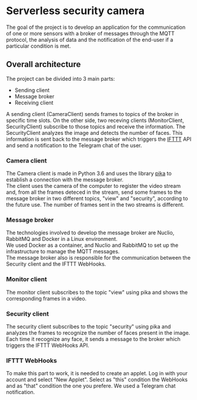 # Serverless security camera
The goal of the project is to develop an application for the communication of one or more sensors with a broker of messages through the MQTT protocol, the analysis of data and the notification of the end-user if a particular condition is met.

## Overall architecture
The project can be divided into 3 main parts:
* Sending client
* Message broker
* Receiving client

A sending client (CameraClient) sends frames to topics of the broker in specific time slots. On the other side, two receving clients (MonitorClient, SecurityClient) subscribe to those topics and receive the information. The SecurityClient analyzes the image and detects the number of faces. This information is sent back to the message broker which triggers the [IFTTT](https://ifttt.com/) API and send a notification to the Telegram chat of the user.
### Camera client
The Camera client is made in Python 3.6 and uses the library [pika](https://pypi.org/project/pika/) to establish a connection with the message broker. <br>
The client uses the camera of the computer to register the video stream and, from all the frames deteced in the stream, send some frames to the message broker in two different topics, "view" and "security", according to the future use. The number of frames sent in the two streams is different.
### Message broker
The technologies involved to develop the message broker are Nuclio, RabbitMQ and Docker in a Linux environment.<br>
We used Docker as a container, and Nuclio and RabbitMQ to set up the infrastructure to manage the MQTT messages.<br>
The message broker also is responsible for the communication between the Security client and the IFTTT WebHooks.
### Monitor client
The monitor client subscribes to the topic "view" using pika and shows the corresponding frames in a video.
### Security client
The security client subscribes to the topic "security" using pika and analyzes the frames to recognize the number of faces present in the image. Each time it recognize any face, it sends a message to the broker which triggers the IFTTT WebHooks API.
### IFTTT WebHooks
To make this part to work, it is needed to create an applet. Log in with your account and select "New Applet". Select as "this" condition the WebHooks and as "that" condition the one you prefere. We used a Telegram chat notification.
